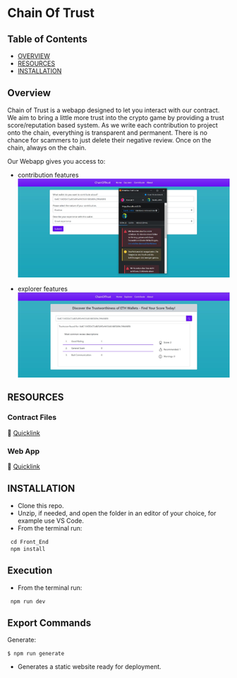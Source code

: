 # Chain Of Trust

## Table of Contents

- [OVERVIEW](#overview)
- [RESOURCES](#resources)
- [INSTALLATION](#installation)

## Overview

Chain of Trust is a webapp designed to let you interact with our contract. We aim to bring a little more trust into the crypto game by providing a trust score/reputation based system. As we write each contribution to project onto the chain, everything is transparent and permanent. There is no chance for scammers to just delete their negative review. Once on the chain, always on the chain.

Our Webapp gives you access to:
- contribution features
![Contribution Screenshot](https://github.com/techsupport-noah/ChainOfTrust/blob/main/Doku/Screenshot_Contribute.jpg?raw=true)

- explorer features
![Explorer Screenshot](https://github.com/techsupport-noah/ChainOfTrust/blob/main/Doku/Screenshot_Explorer.jpg?raw=true)

## RESOURCES

### Contract Files

🌟 [Quicklink](https://github.com/techsupport-noah/ChainOfTrust/tree/main/Contracts)

### Web App

🚀 [Quicklink](https://github.com/techsupport-noah/ChainOfTrust/tree/main/Front_End)

## INSTALLATION

- Clone this repo.
- Unzip, if needed, and open the folder in an editor of your choice, for example use VS Code.
- From the terminal run: 
```
 cd Front_End
 npm install
```

## Execution

- From the terminal run: 
```
 npm run dev
```

## Export Commands

Generate: 
```
$ npm run generate
```
- Generates a static website ready for deployment.
